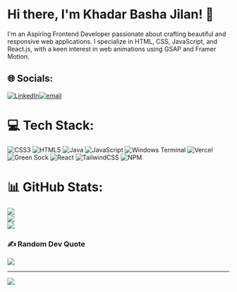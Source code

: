 # Hi there, I'm Khadar Basha Jilan! 👋
I'm an Aspiring Frontend Developer passionate about crafting beautiful and responsive web applications. I specialize in HTML, CSS, JavaScript, and React.js, with a keen interest in web animations using GSAP and Framer Motion.

## 🌐 Socials: 
[![LinkedIn](https://img.shields.io/badge/LinkedIn-%230077B5.svg?logo=linkedin&logoColor=white)](https://linkedin.com/in/khadarbashajilan)[![email](https://img.shields.io/badge/Email-D14836?logo=gmail&logoColor=white)](mailto:khadarbashajilan001@gmail.com) 

# 💻 Tech Stack:
![CSS3](https://img.shields.io/badge/css3-%231572B6.svg?style=for-the-badge&logo=css3&logoColor=white) ![HTML5](https://img.shields.io/badge/html5-%23E34F26.svg?style=for-the-badge&logo=html5&logoColor=white) ![Java](https://img.shields.io/badge/java-%23ED8B00.svg?style=for-the-badge&logo=openjdk&logoColor=white) ![JavaScript](https://img.shields.io/badge/javascript-%23323330.svg?style=for-the-badge&logo=javascript&logoColor=%23F7DF1E) ![Windows Terminal](https://img.shields.io/badge/Windows%20Terminal-%234D4D4D.svg?style=for-the-badge&logo=windows-terminal&logoColor=white) ![Vercel](https://img.shields.io/badge/vercel-%23000000.svg?style=for-the-badge&logo=vercel&logoColor=white) ![Green Sock](https://img.shields.io/badge/green%20sock-88CE02?style=for-the-badge&logo=greensock&logoColor=white) ![React](https://img.shields.io/badge/react-%2320232a.svg?style=for-the-badge&logo=react&logoColor=%2361DAFB) ![TailwindCSS](https://img.shields.io/badge/tailwindcss-%2338B2AC.svg?style=for-the-badge&logo=tailwind-css&logoColor=white) ![NPM](https://img.shields.io/badge/NPM-%23CB3837.svg?style=for-the-badge&logo=npm&logoColor=white)

# 📊 GitHub Stats:
![](https://github-readme-stats.vercel.app/api?username=khadarbashajilan&theme=blue_navy&hide_border=false&include_all_commits=false&count_private=false)<br/>
![](https://nirzak-streak-stats.vercel.app/?user=khadarbashajilan&theme=blue_navy&hide_border=false)<br/>
![](https://github-readme-stats.vercel.app/api/top-langs/?username=khadarbashajilan&theme=blue_navy&hide_border=false&include_all_commits=false&count_private=false&layout=compact)

### ✍️ Random Dev Quote
![](https://quotes-github-readme.vercel.app/api?type=horizontal&theme=radical)

---
[![](https://visitcount.itsvg.in/api?id=khadarbashajilan&icon=0&color=0)](https://visitcount.itsvg.in)

<!-- Proudly created with GPRM ( https://gprm.itsvg.in ) -->
